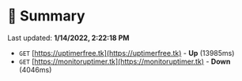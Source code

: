 # 📖 Summary
Last updated: **1/14/2022, 2:22:18 PM**

- `GET` [https://uptimerfree.tk](https://uptimerfree.tk) - **Up** (13985ms)
- `GET` [https://monitoruptimer.tk](https://monitoruptimer.tk) - **Down** (4046ms)
